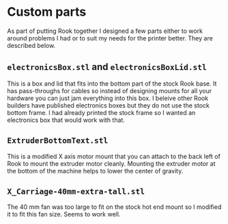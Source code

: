 # Custom parts

As part of putting Rook together I designed a few parts either to work around
problems I had or to suit my needs for the printer better. They are described
below.

## `electronicsBox.stl` and `electronicsBoxLid.stl`

This is a box and lid that fits into the bottom part of the stock Rook base.
It has pass-throughs for cables so instead of designing mounts for all your
hardware you can just jam everything into this box. I beleive other Rook builders
have published electronics boxes but they do not use the stock bottom frame. 
I had already printed the stock frame so I wanted an electronics box that
would work with that.

## `ExtruderBottomText.stl`

This is a modified X axis motor mount that you can attach to the back left
of Rook to mount the extruder motor cleanly. Mounting the extruder motor at
the bottom of the machine helps to lower the center of gravity.

## `X_Carriage-40mm-extra-tall.stl`

The 40 mm fan was too large to fit on the stock hot end mount so I
modified it to fit this fan size. Seems to work well.
